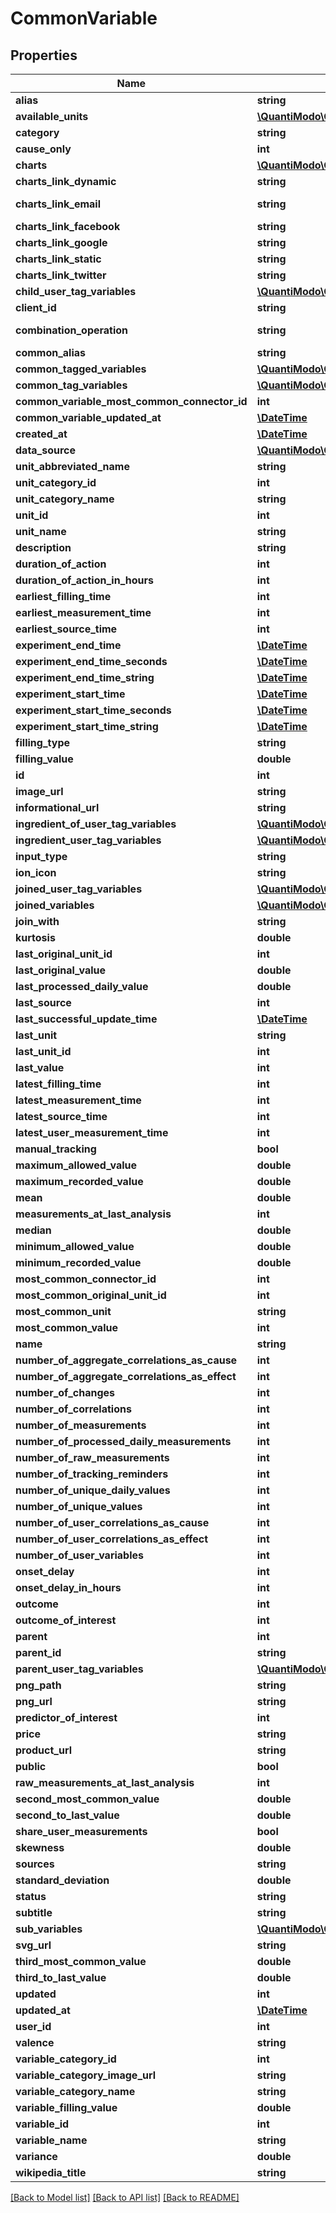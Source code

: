 # CommonVariable

## Properties
Name | Type | Description | Notes
------------ | ------------- | ------------- | -------------
**alias** | **string** | Example: | 
**available_units** | [**\QuantiModo\Client\Model\Unit[]**](Unit.md) |  | 
**category** | **string** | Example: Sleep | [optional] 
**cause_only** | **int** | A value of 1 indicates that this variable is generally a cause in a causal relationship.  An example of a causeOnly variable would be a variable such as Cloud Cover which would generally not be influenced by the behaviour of the user. | 
**charts** | [**\QuantiModo\Client\Model\Chart[]**](Chart.md) |  | [optional] 
**charts_link_dynamic** | **string** | Example: https://local.quantimo.do/ionic/Modo/www/#/app/charts/Barometric%20Pressure?variableName&#x3D;Barometric%20Pressure&amp;userId&#x3D;230&amp;pngUrl&#x3D;https%3A%2F%2Fapp.quantimo.do%2Fionic%2FModo%2Fwww%2Fimg%2Fvariable_categories%2Fenvironment.png | 
**charts_link_email** | **string** | Example: mailto:?subject&#x3D;Check%20out%20my%20Barometric%20Pressure%20data%21&amp;body&#x3D;See%20my%20Barometric%20Pressure%20history%20at%20https%3A%2F%2Flocal.quantimo.do%2Fapi%2Fv2%2Fcharts%3FvariableName%3DBarometric%2520Pressure%26userId%3D230%26pngUrl%3Dhttps%253A%252F%252Fapp.quantimo.do%252Fionic%252FModo%252Fwww%252Fimg%252Fvariable_categories%252Fenvironment.png%0A%0AHave%20a%20great%20day! | 
**charts_link_facebook** | **string** | Example: https://www.facebook.com/sharer/sharer.php?u&#x3D;https%3A%2F%2Flocal.quantimo.do%2Fapi%2Fv2%2Fcharts%3FvariableName%3DBarometric%2520Pressure%26userId%3D230%26pngUrl%3Dhttps%253A%252F%252Fapp.quantimo.do%252Fionic%252FModo%252Fwww%252Fimg%252Fvariable_categories%252Fenvironment.png | 
**charts_link_google** | **string** | Example: https://plus.google.com/share?url&#x3D;https%3A%2F%2Flocal.quantimo.do%2Fapi%2Fv2%2Fcharts%3FvariableName%3DBarometric%2520Pressure%26userId%3D230%26pngUrl%3Dhttps%253A%252F%252Fapp.quantimo.do%252Fionic%252FModo%252Fwww%252Fimg%252Fvariable_categories%252Fenvironment.png | 
**charts_link_static** | **string** | Example: https://local.quantimo.do/api/v2/charts?variableName&#x3D;Barometric%20Pressure&amp;userId&#x3D;230&amp;pngUrl&#x3D;https%3A%2F%2Fapp.quantimo.do%2Fionic%2FModo%2Fwww%2Fimg%2Fvariable_categories%2Fenvironment.png | 
**charts_link_twitter** | **string** | Example: https://twitter.com/home?status&#x3D;Check%20out%20my%20Barometric%20Pressure%20data%21%20https%3A%2F%2Flocal.quantimo.do%2Fapi%2Fv2%2Fcharts%3FvariableName%3DBarometric%2520Pressure%26userId%3D230%26pngUrl%3Dhttps%253A%252F%252Fapp.quantimo.do%252Fionic%252FModo%252Fwww%252Fimg%252Fvariable_categories%252Fenvironment.png%20%40quantimodo | 
**child_user_tag_variables** | [**\QuantiModo\Client\Model\UserVariableArray**](UserVariableArray.md) |  | 
**client_id** | **string** | Example: local | 
**combination_operation** | **string** | Way to aggregate measurements over time. Options are \&quot;MEAN\&quot; or \&quot;SUM\&quot;. SUM should be used for things like minutes of exercise.  If you use MEAN for exercise, then a person might exercise more minutes in one day but add separate measurements that were smaller.  So when we are doing correlational analysis, we would think that the person exercised less that day even though they exercised more.  Conversely, we must use MEAN for things such as ratings which cannot be SUMMED. | 
**common_alias** | **string** | Example: Mood_(psychology) | [optional] 
**common_tagged_variables** | [**\QuantiModo\Client\Model\CommonVariableArray**](CommonVariableArray.md) |  | 
**common_tag_variables** | [**\QuantiModo\Client\Model\CommonVariableArray**](CommonVariableArray.md) |  | 
**common_variable_most_common_connector_id** | **int** | Example: 13 | 
**common_variable_updated_at** | [**\DateTime**](\DateTime.md) | Example: 2017-07-30 20:47:38 | 
**created_at** | [**\DateTime**](\DateTime.md) | Example: 2014-10-23 03:41:06 | [optional] 
**data_source** | [**\QuantiModo\Client\Model\DataSource**](DataSource.md) |  | 
**unit_abbreviated_name** | **string** | Abbreviated name of the default unit for the variable | 
**unit_category_id** | **int** | Example: 1 | [optional] 
**unit_category_name** | **string** | Example: Duration | [optional] 
**unit_id** | **int** | Id of the default unit for the variable | 
**unit_name** | **string** | Example: Hours | [optional] 
**description** | **string** | Example: positive | [optional] 
**duration_of_action** | **int** | The amount of time over which a predictor/stimulus event can exert an observable influence on an outcome variable value. For instance, aspirin (stimulus/predictor) typically decreases headache severity for approximately four hours (duration of action) following the onset delay. | 
**duration_of_action_in_hours** | **int** | Example: 168 | [optional] 
**earliest_filling_time** | **int** | Example: 1362099600 | 
**earliest_measurement_time** | **int** | Earliest measurement time | 
**earliest_source_time** | **int** | Example: 1334473200 | 
**experiment_end_time** | [**\DateTime**](\DateTime.md) | Example: | 
**experiment_end_time_seconds** | [**\DateTime**](\DateTime.md) | Example: | 
**experiment_end_time_string** | [**\DateTime**](\DateTime.md) | Example: | 
**experiment_start_time** | [**\DateTime**](\DateTime.md) | Example: | 
**experiment_start_time_seconds** | [**\DateTime**](\DateTime.md) | Example: | 
**experiment_start_time_string** | [**\DateTime**](\DateTime.md) | Example: | 
**filling_type** | **string** | Example: | 
**filling_value** | **double** | When it comes to analysis to determine the effects of this variable, knowing when it did not occur is as important as knowing when it did occur. For example, if you are tracking a medication, it is important to know when you did not take it, but you do not have to log zero values for all the days when you haven&#39;t taken it. Hence, you can specify a filling value (typically 0) to insert whenever data is missing. | 
**id** | **int** | Variable ID | [optional] 
**image_url** | **string** |  | [optional] 
**informational_url** | **string** | Example: | 
**ingredient_of_user_tag_variables** | [**\QuantiModo\Client\Model\UserVariableArray**](UserVariableArray.md) |  | 
**ingredient_user_tag_variables** | [**\QuantiModo\Client\Model\UserVariableArray**](UserVariableArray.md) |  | 
**input_type** | **string** | Example: slider | [optional] 
**ion_icon** | **string** |  | [optional] 
**joined_user_tag_variables** | [**\QuantiModo\Client\Model\UserVariableArray**](UserVariableArray.md) |  | 
**joined_variables** | [**\QuantiModo\Client\Model\CommonVariable[]**](CommonVariable.md) | Array of Variables that are joined with this Variable | 
**join_with** | **string** | The Variable this Variable should be joined with. If the variable is joined with some other variable then it is not shown to user in the list of variables. | 
**kurtosis** | **double** | Example: 10.764488721491 | [optional] 
**last_original_unit_id** | **int** | Example: 47 | 
**last_original_value** | **double** | Example: 100900 | 
**last_processed_daily_value** | **double** | Example: 100900 | 
**last_source** | **int** | Last source | 
**last_successful_update_time** | [**\DateTime**](\DateTime.md) | Example: 2017-02-08 17:43:01 | 
**last_unit** | **string** | Last unit | 
**last_unit_id** | **int** | Example: 47 | 
**last_value** | **int** | Last value | 
**latest_filling_time** | **int** | Example: 1501722000 | 
**latest_measurement_time** | **int** | Latest measurement time | 
**latest_source_time** | **int** | Example: 1501722000 | 
**latest_user_measurement_time** | **int** | Example: 1501722000 | 
**manual_tracking** | **bool** | Example: 1 | [optional] 
**maximum_allowed_value** | **double** | The maximum allowed value for measurements. While you can record a value above this maximum, it will be excluded from the correlation analysis. | 
**maximum_recorded_value** | **double** | Example: 104700 | 
**mean** | **double** | Example: 2202.3886251393 | [optional] 
**measurements_at_last_analysis** | **int** | Example: 9795 | 
**median** | **double** | Example: 2255.9284755781 | [optional] 
**minimum_allowed_value** | **double** | The minimum allowed value for measurements. While you can record a value below this minimum, it will be excluded from the correlation analysis. | 
**minimum_recorded_value** | **double** | Example: 1008.74 | 
**most_common_connector_id** | **int** | Example: 7 | [optional] 
**most_common_original_unit_id** | **int** | Example: 2 | [optional] 
**most_common_unit** | **string** | Most common unit | 
**most_common_value** | **int** | Most common value | 
**name** | **string** | User-defined variable display name. | 
**number_of_aggregate_correlations_as_cause** | **int** | Example: 386 | [optional] 
**number_of_aggregate_correlations_as_effect** | **int** | Example: 2074 | [optional] 
**number_of_changes** | **int** | Example: 1317 | 
**number_of_correlations** | **int** | Number of correlations | 
**number_of_measurements** | **int** | Example: 308554 | [optional] 
**number_of_processed_daily_measurements** | **int** | Example: 1364 | 
**number_of_raw_measurements** | **int** | Number of measurements | 
**number_of_tracking_reminders** | **int** | Example: 6 | [optional] 
**number_of_unique_daily_values** | **int** | Example: 283 | 
**number_of_unique_values** | **int** | Example: 74 | [optional] 
**number_of_user_correlations_as_cause** | **int** | Example: 155 | 
**number_of_user_correlations_as_effect** | **int** | Example: 0 | 
**number_of_user_variables** | **int** | Example: 307 | [optional] 
**onset_delay** | **int** | The amount of time in seconds that elapses after the predictor/stimulus event before the outcome as perceived by a self-tracker is known as the onset delay. For example, the onset delay between the time a person takes an aspirin (predictor/stimulus event) and the time a person perceives a change in their headache severity (outcome) is approximately 30 minutes. | 
**onset_delay_in_hours** | **int** | Example: 0 | 
**outcome** | **int** | Outcome variables (those with &#x60;outcome&#x60; &#x3D;&#x3D; 1) are variables for which a human would generally want to identify the influencing factors. These include symptoms of illness, physique, mood, cognitive performance, etc.  Generally correlation calculations are only performed on outcome variables. | 
**outcome_of_interest** | **int** | Example: 0 | 
**parent** | **int** | Id of the parent variable if this variable has any parent | 
**parent_id** | **string** | Example: | 
**parent_user_tag_variables** | [**\QuantiModo\Client\Model\UserVariableArray**](UserVariableArray.md) |  | 
**png_path** | **string** | Example: img/variable_categories/sleep.png | [optional] 
**png_url** | **string** | Example: https://app.quantimo.do/ionic/Modo/www/img/variable_categories/sleep.png | [optional] 
**predictor_of_interest** | **int** | Example: 0 | 
**price** | **string** | Example: | 
**product_url** | **string** | Example: | 
**public** | **bool** | Example: 1 | [optional] 
**raw_measurements_at_last_analysis** | **int** | The number of measurements that a given user had for this variable the last time a correlation calculation was performed. Generally correlation values are only updated once the current number of measurements for a variable is more than 10% greater than the rawMeasurementsAtLastAnalysis.  This avoids a computationally-demanding recalculation when there&#39;s not enough new data to make a significant difference in the correlation. | 
**second_most_common_value** | **double** | Example: 8 | [optional] 
**second_to_last_value** | **double** | Example: 101800 | 
**share_user_measurements** | **bool** | Example: false | 
**skewness** | **double** | Example: 0.2461351905455 | [optional] 
**sources** | **string** | Comma-separated list of source names to limit variables to those sources | 
**standard_deviation** | **double** | Example: 1840.535129803 | [optional] 
**status** | **string** | Example: UPDATED | 
**subtitle** | **string** | Based on sort filter and can be shown beneath variable name on search list | [optional] 
**sub_variables** | [**\QuantiModo\Client\Model\CommonVariable[]**](CommonVariable.md) | Array of Variables that are sub variables to this Variable | 
**svg_url** | **string** | Example: https://app.quantimo.do/ionic/Modo/www/img/variable_categories/sleep.svg | [optional] 
**third_most_common_value** | **double** | Example: 7 | [optional] 
**third_to_last_value** | **double** | Example: 102000 | 
**updated** | **int** | When this variable or its settings were last updated | 
**updated_at** | [**\DateTime**](\DateTime.md) | Example: 2017-07-31 03:57:06 | [optional] 
**user_id** | **int** | Example: 230 | 
**valence** | **string** | Example: positive | [optional] 
**variable_category_id** | **int** | Example: 6 | [optional] 
**variable_category_image_url** | **string** | Example: https://maxcdn.icons8.com/Color/PNG/96/Household/sleeping_in_bed-96.png | [optional] 
**variable_category_name** | **string** | Variable category like Mood, Sleep, Physical Activity, Treatment, Symptom, etc. | 
**variable_filling_value** | **double** | Example: -1 | 
**variable_id** | **int** | Example: 96380 | 
**variable_name** | **string** | Example: Sleep Duration | [optional] 
**variance** | **double** | Example: 115947037.40816 | [optional] 
**wikipedia_title** | **string** | Example: | 

[[Back to Model list]](../README.md#documentation-for-models) [[Back to API list]](../README.md#documentation-for-api-endpoints) [[Back to README]](../README.md)


